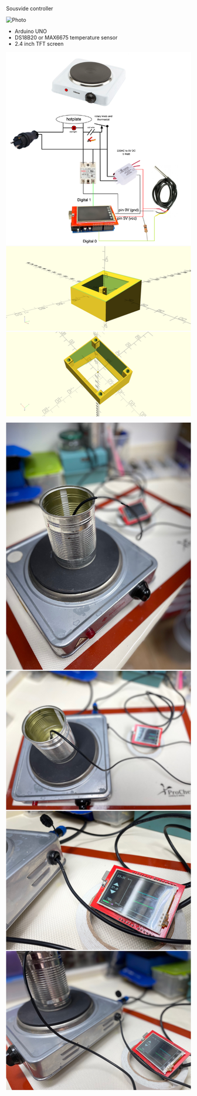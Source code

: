 Sousvide controller

![Photo](IMG_1283.jpg?raw=true "Snapshot")
-	Arduino UNO
-	DS18B20 or MAX6675 temperature sensor
-	2.4 inch TFT screen

![Wiringt](images/wiring.png?raw=true "Wiring")
![Box top](images/box1.png?raw=true "Box top")
![Box botom](images/box2.png?raw=true "Box bottom")

![Photo](images/IMG_1279.jpg?raw=true)
![Photo](images/IMG_1280.jpg?raw=true)
![Photo](images/IMG_1281.jpg?raw=true)
![Photo](images/IMG_1282.jpg?raw=true)
